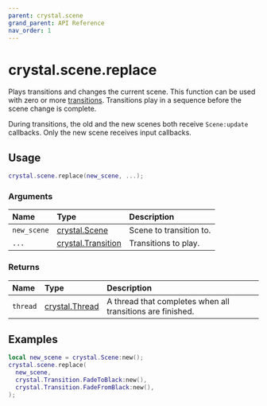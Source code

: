 ```yaml
---
parent: crystal.scene
grand_parent: API Reference
nav_order: 1
---
```


# crystal.scene.replace

Plays transitions and changes the current scene. This function can be used with zero or more [transitions](transition). Transitions play in a sequence before the scene change is complete.

During transitions, the old and the new scenes both receive `Scene:update` callbacks. Only the new scene receives input callbacks.

## Usage

```lua
crystal.scene.replace(new_scene, ...);
```

### Arguments

| Name        | Type                             | Description             |
| :---------- | :------------------------------- | :---------------------- |
| `new_scene` | [crystal.Scene](scene)           | Scene to transition to. |
| `...`       | [crystal.Transition](transition) | Transitions to play.    |

### Returns

| Name     | Type                                         | Description                                                |
| :------- | :------------------------------------------- | :--------------------------------------------------------- |
| `thread` | [crystal.Thread](/crystal/api/script/thread) | A thread that completes when all transitions are finished. |

## Examples

```lua
local new_scene = crystal.Scene:new();
crystal.scene.replace(
  new_scene,
  crystal.Transition.FadeToBlack:new(),
  crystal.Transition.FadeFromBlack:new(),
);
```
